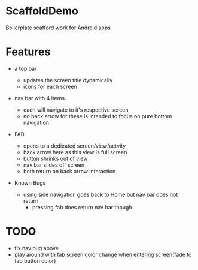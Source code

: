 # ScaffoldDemo

Boilerplate scafford work for Android apps

# Features
- a top bar
  - updates the screen title dynamically
  - icons for each screen
- nav bar with 4 items
  - each will navigate to it's respective screen
  - no back arrow for these is intended to focus on pure bottom navigation
- FAB
  - opens to a dedicated screen/view/actvity
  - back arrow here as this view is full screen
  - button shrinks out of view
  - nav bar slides off screen
  - both return on back arrow interaction

 - Known Bugs
   - using side navigation goes back to Home but nav bar does not return
     - pressing fab does return nav bar though

 # TODO
 - fix nav bug above
 - play around with fab screen color change when entering screen(fade to fab button color)
